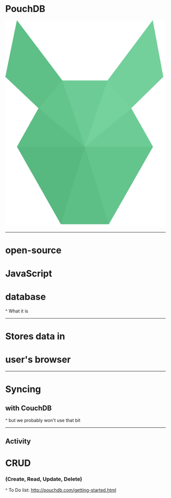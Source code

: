 # PouchDB

![fit](pouchdb.png)

---

# open-source
# JavaScript
# database

^ What it is

---

# Stores data in
# user's browser

---

# Syncing
## with CouchDB

^ but we probably won't use that bit

---

## Activity

# CRUD

### (Create, Read, Update, Delete)

^ To Do list: http://pouchdb.com/getting-started.html
